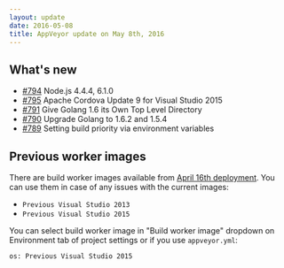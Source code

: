 ```yaml
---
layout: update
date: 2016-05-08
title: AppVeyor update on May 8th, 2016
---
```


## What's new 

* [#794](https://github.com/appveyor/ci/issues/794) Node.js 4.4.4, 6.1.0
* [#795](https://github.com/appveyor/ci/issues/795) Apache Cordova Update 9 for Visual Studio 2015
* [#791](https://github.com/appveyor/ci/issues/791) Give Golang 1.6 its Own Top Level Directory
* [#790](https://github.com/appveyor/ci/issues/790) Upgrade Golang to 1.6.2 and 1.5.4
* [#789](https://github.com/appveyor/ci/issues/789) Setting build priority via environment variables

## Previous worker images

There are build worker images available from [April 16th deployment](/updates/2016/04/16). You can use them in case of any issues with the current images:

- `Previous Visual Studio 2013`
- `Previous Visual Studio 2015`

You can select build worker image in "Build worker image" dropdown on Environment tab of project settings or if you use `appveyor.yml`:

    os: Previous Visual Studio 2015
